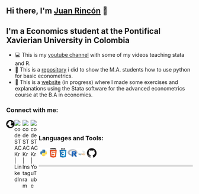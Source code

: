 ## Hi there, I'm [Juan Rincón][website] 👋


## I'm a Economics student at the Pontifical Xavierian University in Colombia

- 💻  This is my [youtube channel][youtube] with some of my videos teaching stata and R.
- 📘 This is a [repository][course] i did to show the M.A. students how to use python for basic econometrics.
- 📗 This is a [website][course2] (in progress) where I made some exercises and explanations using the Stata software for the advanced econometrics course at the B.A in economics.


### Connect with me:

[<img align="left" alt="codeSTACKr.com" width="22px" src="https://raw.githubusercontent.com/iconic/open-iconic/master/svg/globe.svg" />][website]
[<img align="left" alt="codeSTACKr | LinkedIn" width="22px" src="https://cdn.jsdelivr.net/npm/simple-icons@v3/icons/linkedin.svg" />][linkedin]
[<img align="left" alt="codeSTACKr | Instagram" width="22px" src="https://cdn.jsdelivr.net/npm/simple-icons@v3/icons/instagram.svg" />][instagram]
[<img align="left" alt="codeSTACKr | YouTube" width="22px" src="https://cdn.jsdelivr.net/npm/simple-icons@v3/icons/youtube.svg" />][youtube]

<br />

### Languages and Tools:

<img align="left" alt="Python" width="26px" src="https://raw.githubusercontent.com/github/explore/80688e429a7d4ef2fca1e82350fe8e3517d3494d/topics/python/python.png" />
<img align="left" alt="HTML5" width="26px" src="https://raw.githubusercontent.com/github/explore/80688e429a7d4ef2fca1e82350fe8e3517d3494d/topics/html/html.png" />
<img align="left" alt="CSS3" width="26px" src="https://raw.githubusercontent.com/github/explore/80688e429a7d4ef2fca1e82350fe8e3517d3494d/topics/css/css.png" />
<img align="left" alt="r" width="26px" src="https://raw.githubusercontent.com/github/explore/80688e429a7d4ef2fca1e82350fe8e3517d3494d/topics/r/r.png" />
<img align="left" alt="MySQL" width="26px" src="https://raw.githubusercontent.com/github/explore/80688e429a7d4ef2fca1e82350fe8e3517d3494d/topics/mysql/mysql.png" />
<img align="left" alt="GitHub" width="26px" src="https://raw.githubusercontent.com/github/explore/78df643247d429f6cc873026c0622819ad797942/topics/github/github.png" />


<br />
<br />

---


</details>



[website]: https://juanrinconp.com
[course]: https://github.com/juanrinconp/Monitorias-Econometria/blob/main/Monitoria-Notebooks/%C3%8Dndice.ipynb
[course2]: https://juanrinconp.github.io/Econometria_Avanzada/index.html
[youtube]: https://www.youtube.com/watch?v=r62cg8IDpc8&list=PLdC_cea9YByoAfhm8dtrbHvhH3zgwBVKn&ab_channel=JuanEstebanRinconPoveda
[instagram]: https://www.instagram.com/juanesrp18/?hl=es-la
[linkedin]: https://www.linkedin.com/in/juanrinconp/

<!--

Here are some ideas to get you started:

- 🔭 I’m currently working on ...
- 🌱 I’m currently learning ...
- 👯 I’m looking to collaborate on ...
- 🤔 I’m looking for help with ...
- 💬 Ask me about ...
- 📫 How to reach me: ...
- 😄 Pronouns: ...
- ⚡ Fun fact: ...
-->

